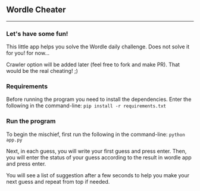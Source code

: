 ## Wordle Cheater

----------------------------------------------------------------
### Let's have some fun! 

This little app helps you solve the Wordle daily challenge. Does not solve it for you! for now...

Crawler option will be added later (feel free to fork and make PR). That would be the real cheating! ;)

### Requirements
Before running the program you need to install the dependencies. Enter the following in the command-line:
``pip install -r requirements.txt``

### Run the program
To begin the mischief, first run the following in the command-line:
``python app.py``

Next, in each guess, you will write your first guess and press enter.
Then, you will enter the status of your guess according to the result in wordle app and press enter.

You will see a list of suggestion after a few seconds to help you make your next guess and repeat from top if needed.
